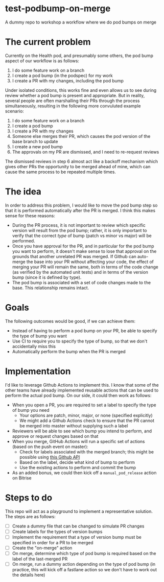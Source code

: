 # test-podbump-on-merge
A dummy repo to workshop a workflow where we do pod bumps on merge

# The current problem

Currently on the Health pod, and presumably some others, the pod bump aspect of our workflow is as follows:

1. I do some feature work on a branch
2. I create a pod bump (in the podspec) for my work
3. I create a PR with my changes, including the pod bump

Under isolated conditions, this works fine and even allows us to see during review whether a pod bump is present and appropriate. But in reality, several people are often marshalling their PRs through the process simultaneously, resulting in the following more convuluted example scenario:

1. I do some feature work on a branch
2. I create a pod bump
3. I create a PR with my changes
4. Someone else merges their PR, which causes the pod version of the base branch to update
5. I create a new pod bump
6. The approvals on my PR are dismissed, and I need to re-request reviews

The dismissed reviews in step 6 almost act like a backoff mechanism which gives other PRs the opportunity to be merged ahead of mine, which can cause the same process to be repeated multiple times.

# The idea

In order to address this problem, I would like to move the pod bump step so that it is performed automatically after the PR is merged. I think this makes sense for these reasons:

- During the PR process, it is not important to review which specific version will result from the pod bump; rather, it is only important to verify that the correct *type* of bump (patch vs minor vs major) will be performed.
- Once you have approval for the PR, and in particular for the pod bump you want to perform, it doesn't make sense to lose that approval on the grounds that another unrelated PR was merged. If Github can auto-merge the base into your PR without affecting your code, the effect of merging your PR will remain the same, both in terms of the code change (as verified by the automated unit tests) and in terms of the version bump (since it is defined by type).
- The pod bump is associated with a set of code changes made to the base. This relationship remains intact.

# Goals

The following outcomes would be good, if we can achieve them:

- Instead of having to perform a pod bump on your PR, be able to specify the type of bump you want
- Use CI to require you to specify the type of bump, so that we don't accidentally miss this
- Automatically perform the bump when the PR is merged
 
# Implementation

I'd like to leverage Github Actions to implement this. I know that some of the other teams have already implemented reusable actions that can be used to perform the actual pod bump. On our side, it could then work as follows:

- When you open a PR, you are required to set a label to specify the type of bump you need
  - Your options are patch, minor, major, or none (specified explicitly)
  - We might add a Github Actions check to ensure that the PR cannot be merged into master without supplying such a label
- Reviewers will be able to see which bump you intend to perform, and approve or request changes based on that
- When you merge, GitHub Actions will run a specific set of actions (based on the push event on master):
  - Check for labels associated with the merged branch; this might be possible using [this Github API](https://stackoverflow.com/questions/37345224/github-get-labels-of-pull-request-from-api)
  - Based on the label, decide what kind of bump to perform
  - Use the existing actions to perform and commit the bump
- As an added bonus, we could then kick off a `manual_pod_release` action on Bitrise

# Steps to do

This repo will act as a playground to implement a representative solution. The steps are as follows:

- [ ] Create a dummy file that can be changed to simulate PR changes
- [ ] Create labels for the types of version bumps
- [ ] Implement the requirement that a type of version bump must be specified in order for a PR to be merged
- [ ] Create the "on-merge" action
- [ ] On merge, determine which type of pod bump is required based on the label of the last-merged PR
- [ ] On merge, run a dummy action depending on the type of pod bump (in practice, this will kick off a fastlane action so we don't have to work out the details here)
